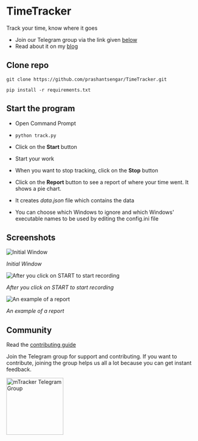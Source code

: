 # TimeTracker
Track your time, know where it goes

- Join our Telegram group via the link given [below](#community)
- Read about it on my [blog](https://prashants.in/blog/cleanpy-python-script-to-organize-your-files/)


## Clone repo
`git clone https://github.com/prashantsengar/TimeTracker.git`

`pip install -r requirements.txt`


## Start the program
- Open Command Prompt
- `python track.py`
- Click on the **Start** button
- Start your work
- When you want to stop tracking, click on the **Stop** button
- Click on the **Report** button to see a report of where your time went.
It shows a pie chart.

- It creates *data.json* file which contains the data
- You can choose which Windows to ignore and which Windows' executable names to be used by editing the config.ini file

## Screenshots
![Initial Window](https://i.imgur.com/njG7xp4.png)

*Initial Window*

![After you click on START to start recording](https://i.imgur.com/Z6d4sa4.png)

*After you click on START to start recording*

![An example of a report](https://i.imgur.com/1vH40Mv.png)

*An example of a report*


## Community 

Read the [contributing guide](./CONTRIBUTING.md)

Join the Telegram group for support and contributing. If you want to contribute, joining the group helps us all a lot because you can get instant feedback.

[<img src="https://upload.wikimedia.org/wikipedia/commons/thumb/8/82/Telegram_logo.svg/1024px-Telegram_logo.svg.png" alt="mTracker Telegram Group" width="150" height="150">](https://t.me/joinchat/INDdLhbuC7hWgHqTyBplIw)
